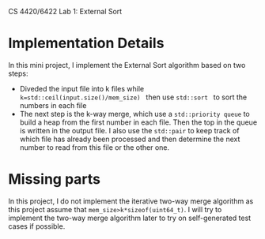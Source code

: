 CS 4420/6422 Lab 1: External Sort
# Implementation Details
In this mini project, I implement the External Sort algorithm based on two steps:
* Diveded the input file into k files while ```k=std::ceil(input.size()/mem_size) ``` then use ```std::sort ``` to sort the numbers in each file
* The next step is the k-way merge, which use a ```std::priority queue``` to build a heap from the first number in each file. Then the top in the queue is written in the output file. I also use the  ```std::pair``` to keep track of which file has already been processed and then determine the next number to read from this file or the other one. 

# Missing parts
In this project, I do not implement the iterative two-way merge algorithm as this project assume that ```mem_size>k*sizeof(uint64_t)```. I will try to implement the two-way merge algorithm later to try on self-generated test cases if possible.  
